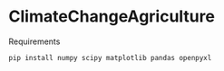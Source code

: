 # ClimateChangeAgriculture


Requirements

<code>pip install numpy scipy matplotlib pandas openpyxl
</code>